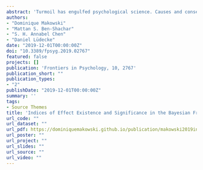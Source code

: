 ```yaml
---
abstract: 'Turmoil has engulfed psychological science. Causes and consequences of the reproducibility crisis are in dispute. With the hope of addressing some of its aspects, Bayesian methods are gaining increasing attention in psychological science. Some of their advantages, as opposed to the frequentist framework, are the ability to describe parameters in probabilistic terms and explicitly incorporate prior knowledge about them into the model. These issues are crucial in particular regarding the current debate about statistical significance. Bayesian methods are not necessarily the only remedy against incorrect interpretations or wrong conclusions, but there is an increasing agreement that they are one of the keys to avoid such fallacies. Nevertheless, its flexible nature is its power and weakness, for there is no agreement about what indices of "significance" should be computed or reported. This lack of a consensual index or guidelines, such as the frequentist p-value, further contributes to the unnecessary opacity that many non-familiar readers perceive in Bayesian statistics. Thus, this study describes and compares several Bayesian indices, provide intuitive visual representation of their "behavior" in relationship with common sources of variance such as sample size, magnitude of effects and also frequentist significance. The results contribute to the development of an intuitive understanding of the values that researchers report, allowing to draw sensible recommendations for Bayesian statistics description, critical for the standardization of scientific reporting.'
authors:
- "Dominique Makowski"
- "Mattan S. Ben-Shachar"
- "S. H. Annabel Chen"
- "Daniel Lüdecke"
date: "2019-12-01T00:00:00Z"
doi: "10.3389/fpsyg.2019.02767"
featured: false
projects: []
publication: 'Frontiers in Psychology, 10, 2767'
publication_short: ""
publication_types:
- "2"
publishDate: "2019-12-01T00:00:00Z"
summary: ''
tags:
- Source Themes
title: 'Indices of Effect Existence and Significance in the Bayesian Framework'
url_code: ""
url_dataset: ""
url_pdf: https://dominiquemakowski.github.io/publication/makowski2019indices/makowski2019indices.pdf
url_poster: ""
url_project: ""
url_slides: ""
url_source: ""
url_video: ""
---
```

